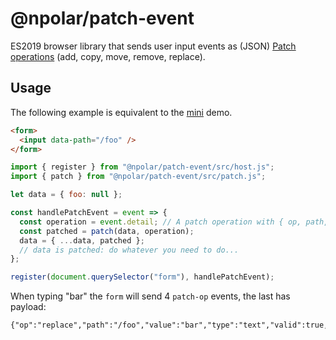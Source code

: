 # @npolar/patch-event

ES2019 browser library that sends user input events as (JSON) [Patch operations](https://tools.ietf.org/html/rfc6902) (add, copy, move, remove, replace).

## Usage
The following example is equivalent to the [mini](demo/mini.html) demo.

```html
<form>
  <input data-path="/foo" />
</form>
```

```js
import { register } from "@npolar/patch-event/src/host.js";
import { patch } from "@npolar/patch-event/src/patch.js";

let data = { foo: null };

const handlePatchEvent = event => {
  const operation = event.detail; // A patch operation with { op, path, value } keys
  const patched = patch(data, operation);
  data = { ...data, patched };
  // data is patched: do whatever you need to do...
};

register(document.querySelector("form"), handlePatchEvent);
```

When typing "bar" the `form` will send 4 `patch-op` events, the last has payload:
```
{"op":"replace","path":"/foo","value":"bar","type":"text","valid":true,"nullable":true}
```
